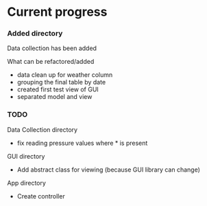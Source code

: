 # Current progress

### Added directory

Data collection has been added 

What can be refactored/added
- data clean up for weather column
- grouping the final table by date
- created first test view of GUI
- separated model and view

### TODO

Data Collection directory
- fix reading pressure values where * is present

GUI directory

- Add abstract class for viewing (because GUI library can change)

App directory

- Create controller


